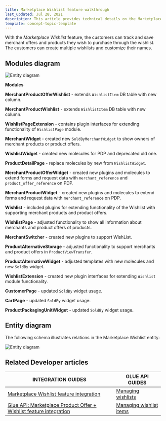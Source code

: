 ```yaml
---
title: Marketplace Wishlist feature walkthrough
last_updated: Jul 28, 2021
description: This article provides technical details on the Marketplace Wishlist feature.
template: concept-topic-template
---
```


With the *Marketplace Wishlist* feature, the customers can track and save merchant offers and products they wish to purchase through the wishlist. The customers can create multiple wishlists and customize their names.

## Modules diagram

![Entity diagram](https://confluence-connect.gliffy.net/embed/image/948f1aa1-e020-406e-b6b4-6e5e6cd2a5a5.png?utm_medium=live&utm_source=confluence)

**Modules**

**MerchantProductOfferWishlist** - extends `WishlistItem` DB table with new column.

**MerchantProductWishlist** - extends `WishlistItem` DB table with new column.

**WishlistPageExtension** - contains plugin interfaces for extending functionality of `WishlistPage` module.

**MerchantWidget** - created new `SoldByMerchantWidget` to show owners of merchant products or product offers.

**WishlistWidget** - created new molecules for PDP and deprecated old one.

**ProductDetailPage** - replace molecules by new from `WishlistWidget`.

**MerchantProductOfferWidget** - created new plugins and molecules to extend forms and request data with `merchant_reference` and `product_offer_reference` on PDP.

**MerchantProductWidget** - created new plugins and molecules to extend forms and request data with `merchant_reference` on PDP.

**Wishlist** - included plugins for extending functionality of the Wishlist with supporting merchant products and product offers.

**WishlistPage** - adjusted functionality to show all information about merchants and product offers of products.

**MerchantSwitcher** - created new plugins to support WishList.

**ProductAlternativeStorage** - adjusted functionality to support merchants and product offers in `ProductViewTransfer`.

**ProductAlternativeWidget** - adjusted templates with new molecules and new `SoldBy` widget.

**WishlistExtension** - created new plugin interfaces for extending `Wishlist` module functionality.

**CustomerPage** - updated `SoldBy` widget usage.

**CartPage** - updated `SoldBy` widget usage.

**ProductPackagingUnitWidget** - updated `SoldBy` widget usage.

## Entity diagram

The following schema illustrates relations in the Marketplace Wishlist entity:

![Entity diagram](https://confluence-connect.gliffy.net/embed/image/6d5e9f9f-f841-4877-bf65-7fdd38d6d49b.png?utm_medium=live&utm_source=confluence)

## Related Developer articles

| INTEGRATION GUIDES | GLUE API GUIDES  |
| ------------- | -------------- |
| [Marketplace Wishlist feature integration](/docs/marketplace/dev/feature-integration-guides/{{page.version}}/marketplace-wishlist-feature-integration.html) | [Managing wishlists](/docs/marketplace/dev/glue-api-guides/{{page.version}}/wishlists/managing-wishlists.html) 
| [Glue API: Marketplace Product Offer + Wishlist feature integration](/docs/marketplace/dev/feature-integration-guides/{{page.version}}/glue/marketplace-product-offer-wishlist-feature-integration.html) | [Managing wishlist items](/docs/marketplace/dev/glue-api-guides/{{page.version}}/wishlists/managing-wishlist-items.html) |
